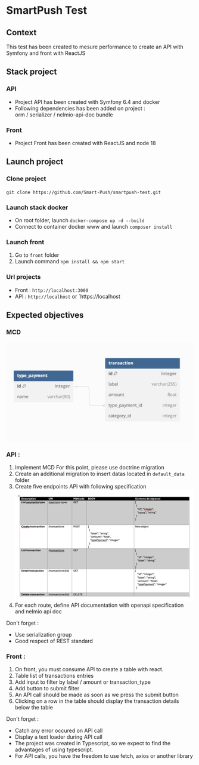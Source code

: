 # SmartPush Test

## Context

This test has been created to mesure performance to create an API with Symfony and front with ReactJS

## Stack project
### API
- Project API has been created with Symfony 6.4 and docker
- Following dependencies has been added on project :   
orm / serializer / nelmio-api-doc bundle
### Front
- Project Front has been created with ReactJS and node 18

## Launch project
### Clone project
`git clone https://github.com/Smart-Push/smartpush-test.git`

### Launch stack docker
- On root folder, launch `docker-compose up -d --build`
- Connect to container docker www and launch `composer install`

### Launch front
1. Go to `front` folder
2. Launch command `npm install && npm start`   

### Url projects
- Front : `http://localhost:3000`
- API : `http://localhost` or `https://localhost

## Expected objectives
### MCD
![Alt text](api/docs/MCD.png?raw=true "Title")

### API : 
1. Implement MCD
For this point, please use doctrine migration
2. Create an additional migration to insert datas located in `default_data` folder
3. Create five endpoints API with following specification
![Alt text](api/docs/Specs_api.png?raw=true "Title")
4. For each route, define API documentation with openapi specification and nelmio api doc

Don't forget :
- Use serialization group
- Good respect of REST standard

### Front :

1. On front, you must consume API to create a table with react.
2. Table list of transactions entries
3. Add input to filter by label / amount or transaction_type
4. Add button to submit filter
5. An API call should be made as soon as we press the submit button
6. Clicking on a row in the table should display the transaction details below the table

Don't forget :
- Catch any error occured on API call
- Display a text loader during API call
- The project was created in Typescript, so we expect to find the advantages of using typescript.
- For API calls, you have the freedom to use fetch, axios or another library
